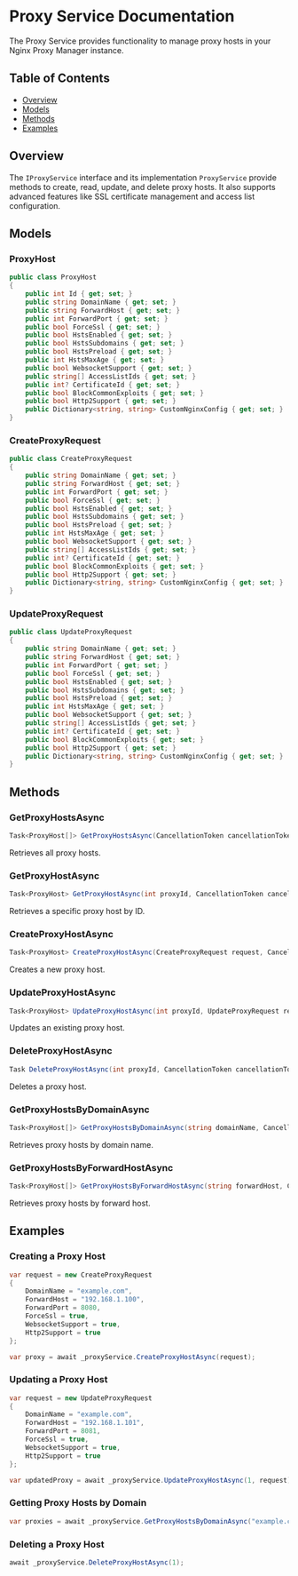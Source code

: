 # Proxy Service Documentation

The Proxy Service provides functionality to manage proxy hosts in your Nginx Proxy Manager instance.

## Table of Contents
- [Overview](#overview)
- [Models](#models)
- [Methods](#methods)
- [Examples](#examples)

## Overview

The `IProxyService` interface and its implementation `ProxyService` provide methods to create, read, update, and delete proxy hosts. It also supports advanced features like SSL certificate management and access list configuration.

## Models

### ProxyHost
```csharp
public class ProxyHost
{
    public int Id { get; set; }
    public string DomainName { get; set; }
    public string ForwardHost { get; set; }
    public int ForwardPort { get; set; }
    public bool ForceSsl { get; set; }
    public bool HstsEnabled { get; set; }
    public bool HstsSubdomains { get; set; }
    public bool HstsPreload { get; set; }
    public int HstsMaxAge { get; set; }
    public bool WebsocketSupport { get; set; }
    public string[] AccessListIds { get; set; }
    public int? CertificateId { get; set; }
    public bool BlockCommonExploits { get; set; }
    public bool Http2Support { get; set; }
    public Dictionary<string, string> CustomNginxConfig { get; set; }
}
```

### CreateProxyRequest
```csharp
public class CreateProxyRequest
{
    public string DomainName { get; set; }
    public string ForwardHost { get; set; }
    public int ForwardPort { get; set; }
    public bool ForceSsl { get; set; }
    public bool HstsEnabled { get; set; }
    public bool HstsSubdomains { get; set; }
    public bool HstsPreload { get; set; }
    public int HstsMaxAge { get; set; }
    public bool WebsocketSupport { get; set; }
    public string[] AccessListIds { get; set; }
    public int? CertificateId { get; set; }
    public bool BlockCommonExploits { get; set; }
    public bool Http2Support { get; set; }
    public Dictionary<string, string> CustomNginxConfig { get; set; }
}
```

### UpdateProxyRequest
```csharp
public class UpdateProxyRequest
{
    public string DomainName { get; set; }
    public string ForwardHost { get; set; }
    public int ForwardPort { get; set; }
    public bool ForceSsl { get; set; }
    public bool HstsEnabled { get; set; }
    public bool HstsSubdomains { get; set; }
    public bool HstsPreload { get; set; }
    public int HstsMaxAge { get; set; }
    public bool WebsocketSupport { get; set; }
    public string[] AccessListIds { get; set; }
    public int? CertificateId { get; set; }
    public bool BlockCommonExploits { get; set; }
    public bool Http2Support { get; set; }
    public Dictionary<string, string> CustomNginxConfig { get; set; }
}
```

## Methods

### GetProxyHostsAsync
```csharp
Task<ProxyHost[]> GetProxyHostsAsync(CancellationToken cancellationToken = default)
```
Retrieves all proxy hosts.

### GetProxyHostAsync
```csharp
Task<ProxyHost> GetProxyHostAsync(int proxyId, CancellationToken cancellationToken = default)
```
Retrieves a specific proxy host by ID.

### CreateProxyHostAsync
```csharp
Task<ProxyHost> CreateProxyHostAsync(CreateProxyRequest request, CancellationToken cancellationToken = default)
```
Creates a new proxy host.

### UpdateProxyHostAsync
```csharp
Task<ProxyHost> UpdateProxyHostAsync(int proxyId, UpdateProxyRequest request, CancellationToken cancellationToken = default)
```
Updates an existing proxy host.

### DeleteProxyHostAsync
```csharp
Task DeleteProxyHostAsync(int proxyId, CancellationToken cancellationToken = default)
```
Deletes a proxy host.

### GetProxyHostsByDomainAsync
```csharp
Task<ProxyHost[]> GetProxyHostsByDomainAsync(string domainName, CancellationToken cancellationToken = default)
```
Retrieves proxy hosts by domain name.

### GetProxyHostsByForwardHostAsync
```csharp
Task<ProxyHost[]> GetProxyHostsByForwardHostAsync(string forwardHost, CancellationToken cancellationToken = default)
```
Retrieves proxy hosts by forward host.

## Examples

### Creating a Proxy Host
```csharp
var request = new CreateProxyRequest
{
    DomainName = "example.com",
    ForwardHost = "192.168.1.100",
    ForwardPort = 8080,
    ForceSsl = true,
    WebsocketSupport = true,
    Http2Support = true
};

var proxy = await _proxyService.CreateProxyHostAsync(request);
```

### Updating a Proxy Host
```csharp
var request = new UpdateProxyRequest
{
    DomainName = "example.com",
    ForwardHost = "192.168.1.101",
    ForwardPort = 8081,
    ForceSsl = true,
    WebsocketSupport = true,
    Http2Support = true
};

var updatedProxy = await _proxyService.UpdateProxyHostAsync(1, request);
```

### Getting Proxy Hosts by Domain
```csharp
var proxies = await _proxyService.GetProxyHostsByDomainAsync("example.com");
```

### Deleting a Proxy Host
```csharp
await _proxyService.DeleteProxyHostAsync(1);
``` 